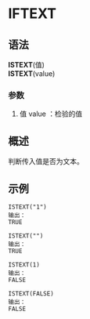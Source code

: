 # IFTEXT
## 语法
**ISTEXT**(值)	    
**ISTEXT**(value)


### 参数
1. 值 value ：检验的值
## 概述
判断传入值是否为文本。
## 示例
```
ISTEXT("1")
输出：
TRUE

ISTEXT("")
输出：
TRUE

ISTEXT(1)
输出：
FALSE

ISTEXT(FALSE)
输出：
FALSE
```